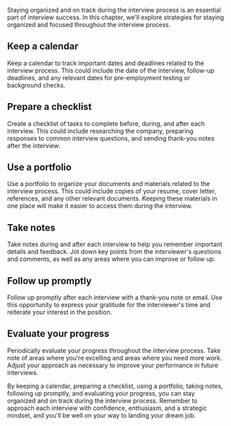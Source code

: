 
Staying organized and on track during the interview process is an essential part of interview success. In this chapter, we'll explore strategies for staying organized and focused throughout the interview process.

Keep a calendar
---------------

Keep a calendar to track important dates and deadlines related to the interview process. This could include the date of the interview, follow-up deadlines, and any relevant dates for pre-employment testing or background checks.

Prepare a checklist
-------------------

Create a checklist of tasks to complete before, during, and after each interview. This could include researching the company, preparing responses to common interview questions, and sending thank-you notes after the interview.

Use a portfolio
---------------

Use a portfolio to organize your documents and materials related to the interview process. This could include copies of your resume, cover letter, references, and any other relevant documents. Keeping these materials in one place will make it easier to access them during the interview.

Take notes
----------

Take notes during and after each interview to help you remember important details and feedback. Jot down key points from the interviewer's questions and comments, as well as any areas where you can improve or follow up.

Follow up promptly
------------------

Follow up promptly after each interview with a thank-you note or email. Use this opportunity to express your gratitude for the interviewer's time and reiterate your interest in the position.

Evaluate your progress
----------------------

Periodically evaluate your progress throughout the interview process. Take note of areas where you're excelling and areas where you need more work. Adjust your approach as necessary to improve your performance in future interviews.

By keeping a calendar, preparing a checklist, using a portfolio, taking notes, following up promptly, and evaluating your progress, you can stay organized and on track during the interview process. Remember to approach each interview with confidence, enthusiasm, and a strategic mindset, and you'll be well on your way to landing your dream job.
